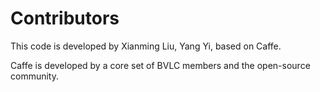 # Contributors

This code is developed by Xianming Liu, Yang Yi, based on Caffe.

Caffe is developed by a core set of BVLC members and the open-source community.

